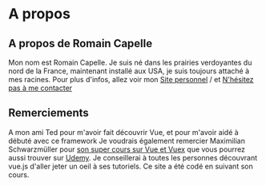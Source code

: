 # A propos

## A propos de Romain Capelle

Mon nom est Romain Capelle. Je suis né dans les prairies verdoyantes du nord de la France, maintenant installé aux USA, je suis toujours attaché à mes racines. Pour plus d'infos, allez voir mon [Site personnel](https://www.romaincapelle.com) / et [N'hésitez pas à me contacter](/contact-romain-capelle)

## Remerciements

A mon ami Ted pour m'avoir fait découvrir Vue, et pour m'avoir aidé à débuté avec ce framework
Je voudrais également remercier Maximilian Schwarzmüller pour [son super cours sur Vue et Vuex](https://acad.link/vuejs) que vous pourrez aussi trouver sur [Udemy](https://www.udemy.com/course/vuejs-2-the-complete-guide/). Je conseillerai à toutes les personnes découvrant vue.js d'aller jeter un oeil à ses tutoriels. Ce site a été codé en suivant son cours.
